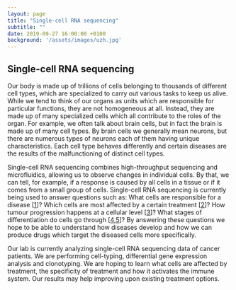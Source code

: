 ```yaml
---
layout: page
title: "Single-cell RNA sequencing"
subtitle: ""
date: 2019-09-27 16:00:00 +0100
background: '/assets/images/uzh.jpg'
---
```


## Single-cell RNA sequencing

Our body is made up of trillions of cells belonging to thousands of different cell types, which are specialized to carry out various tasks to keep us alive. While we tend to think of our organs as units which are responsible for particular functions, they are not homogeneous at all. Instead, they are made up of many specialized cells which all contribute to the roles of the organ. For example, we often talk about brain cells, but in fact the brain is made up of many cell types. By brain cells we generally mean neurons, but there are numerous types of neurons each of them having unique characteristics. Each cell type behaves differently and certain diseases are the results of the malfunctioning of distinct cell types.

Single-cell RNA sequencing combines high-throughput sequencing and microfluidics, allowing us to observe changes in individual cells. By that, we can tell, for example, if a response is caused by all cells in a tissue or if it comes from a small group of cells. Single-cell RNA sequencing is currently being used to answer questions such as: What cells are responsible for a disease [[1](https://science.sciencemag.org/content/360/6390/758)]? Which cells are most affected by a certain treatment [[2](https://science.sciencemag.org/content/349/6254/1351)]? How tumour progression happens at a cellular level [[3](https://science.sciencemag.org/content/352/6282/189)]? What stages of differentiation do cells go through [[4](https://www.nature.com/articles/nature20123),[5](https://www.nature.com/articles/ni.3412)]? By answering these questions we hope to be able to understand how diseases develop and how we can produce drugs which target the diseased cells more specifically.

Our lab is currently analyzing single-cell RNA sequencing data of cancer patients. We are performing cell-typing, differential gene expression analysis and clonotyping. We are hoping to learn what cells are affected by treatment, the specificity of treatment and how it activates the immune system. Our results may help improving upon existing treatment options.
